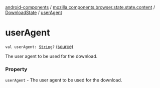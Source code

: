 [android-components](../../index.md) / [mozilla.components.browser.state.state.content](../index.md) / [DownloadState](index.md) / [userAgent](./user-agent.md)

# userAgent

`val userAgent: `[`String`](https://kotlinlang.org/api/latest/jvm/stdlib/kotlin/-string/index.html)`?` [(source)](https://github.com/mozilla-mobile/android-components/blob/master/components/browser/state/src/main/java/mozilla/components/browser/state/state/content/DownloadState.kt#L26)

The user agent to be used for the download.

### Property

`userAgent` - The user agent to be used for the download.